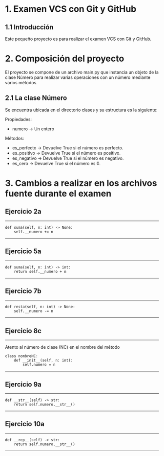 # 1. Examen VCS con Git y GitHub
## 1.1 Introducción
Este pequeño proyecto es para realizar el examen VCS con Git y GitHub.

# 2. Composición del proyecto
El proyecto se compone de un archivo main.py que instancia un objeto de la clase Número para realizar varias operaciones
con un número mediante varios métodos.

## 2.1 La clase Número
Se encuentra ubicada en el directorio clases y su estructura es la siguiente:

Propiedades:

- numero      -> Un entero

Métodos:

- es_perfecto -> Devuelve True si el número es perfecto.
- es_positivo -> Devuelve True si el número es positivo.
- es_negativo -> Devuelve True si el número es negativo.
- es_cero     -> Devuelve True si el número es 0.

# 3. Cambios a realizar en los archivos fuente durante el examen

## Ejercicio 2a


------------------------------------
~~~
def suma(self, n: int) -> None:
    self.__numero += n
~~~
------------------------------------

## Ejercicio 5a

---------------------------------------------------------------
~~~
def suma(self, n: int) -> int:
    return self.__numero + n
~~~
-----------------------------------------------------------------------

## Ejercicio 7b

------------------------------------
~~~
def resta(self, n: int) -> None:
    self.__numero -= n
~~~
------------------------------------

## Ejercicio 8c

------------------------------------
Atento al número de clase (NC) en el nombre del método

~~~
class nombreNC:
    def __init__(self, n: int):
        self.numero = n
~~~
------------------------------------

## Ejercicio 9a

------------------------------------
~~~
def __str__(self) -> str:
    return self.numero.__str__()
~~~
------------------------------------

## Ejercicio 10a

------------------------------------
~~~
def __rep__(self) -> str:
    return self.numero.__str__()
~~~
------------------------------------
